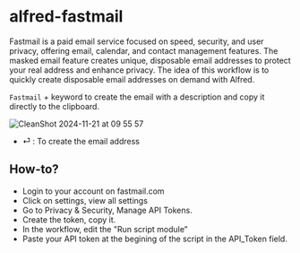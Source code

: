 # alfred-fastmail

Fastmail is a paid email service focused on speed, security, and user privacy, offering email, calendar, and contact management features.
The masked email feature creates unique, disposable email addresses to protect your real address and enhance privacy.
The idea of this workflow is to quickly create disposable email addresses on demand with Alfred.

`Fastmail` + keyword to create the email with a description and copy it directly to the clipboard.

![CleanShot 2024-11-21 at 09 55 57](https://github.com/user-attachments/assets/6166473a-8e08-4317-99d2-f4617ea856cb)

 - ⏎ : To create the email address

## How-to?

- Login to your account on fastmail.com
- Click on settings, view all settings
- Go to Privacy & Security, Manage API Tokens.
- Create the token, copy it.
- In the workflow, edit the "Run script module"
- Paste your API token at the begining of the script in the API_Token field.
